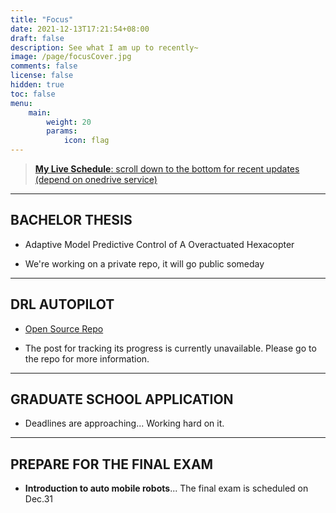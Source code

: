 ```yaml
---
title: "Focus"
date: 2021-12-13T17:21:54+08:00
draft: false
description: See what I am up to recently~
image: /page/focusCover.jpg
comments: false
license: false
hidden: true
toc: false
menu:
    main:
        weight: 20
        params:
            icon: flag
---
```


> [**My Live Schedule**: scroll down to the bottom for recent updates (depend on onedrive service)](https://1drv.ms/b/s!AtUoQjeuHMpig74BT-WKhKnwRrszmA?e=ooMkLr)

---
## BACHELOR THESIS

* Adaptive Model Predictive Control of A Overactuated Hexacopter

* We're working on a private repo, it will go public someday

---
## DRL AUTOPILOT

* [Open Source Repo](https://github.com/ErcBunny/DRL-Autopilot)

* The post for tracking its progress is currently unavailable. Please go to the repo for more information.

---
## GRADUATE SCHOOL APPLICATION

* Deadlines are approaching... Working hard on it.

---
## PREPARE FOR THE FINAL EXAM

* **Introduction to auto mobile robots**... The final exam is scheduled on Dec.31